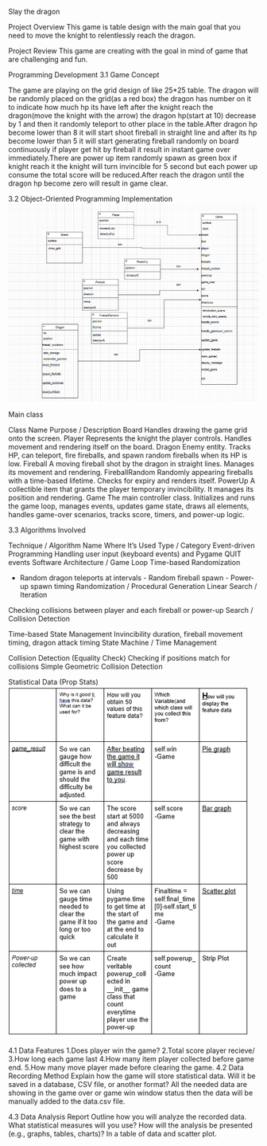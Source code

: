 Slay the dragon

Project Overview
This game is table design with the main goal that you need to move the knight to relentlessly reach the dragon.

Project Review
This game are creating with the goal in mind of game that are challenging and fun.

Programming Development
3.1 Game Concept

The game are playing on the grid design of like 25*25 table. The dragon will be randomly placed on the grid(as a red box) the dragon has number on it to indicate how much hp its have left after the knight reach the dragon(move the knight with the arrow) the dragon hp(start at 10) decrease by 1 and then it randomly teleport to other place in the table.After dragon hp become lower than 8 it will start shoot fireball in straight line and after its hp become lower than 5 it will start generating fireball randomly on board continuously if player get hit by fireball it result in instant game over immediately.There are power up item randomly spawn as green box if knight reach it the knight will turn invincible for 5 second but each power up consume the total score will be reduced.After reach the dragon until the dragon hp become zero will result in game clear.

3.2  Object-Oriented Programming Implementation
![alt text](image-1.png)

Main class

Class Name
Purpose / Description
Board
Handles drawing the game grid onto the screen.
Player
Represents the knight the player controls. Handles movement and rendering itself on the board.
Dragon
Enemy entity. Tracks HP, can teleport, fire fireballs, and spawn random fireballs when its HP is low.
Fireball
A moving fireball shot by the dragon in straight lines. Manages its movement and rendering.
FireballRandom
Randomly appearing fireballs with a time-based lifetime. Checks for expiry and renders itself.
PowerUp
A collectible item that grants the player temporary invincibility. It manages its position and rendering.
Game
The main controller class. Initializes and runs the game loop, manages events, updates game state, draws all elements, handles game-over scenarios, tracks score, timers, and power-up logic.





3.3 Algorithms Involved


Technique / Algorithm Name
Where It’s Used
Type / Category
Event-driven Programming
Handling user input (keyboard events) and Pygame QUIT events
Software Architecture / Game Loop
Time-based Randomization
- Random dragon teleports at intervals - Random fireball spawn - Power-up spawn timing
Randomization / Procedural Generation
Linear Search / Iteration

Checking collisions between player and each fireball or power-up
Search / Collision Detection

Time-based State Management
Invincibility duration, fireball movement timing, dragon attack timing
State Machine / Time Management


Collision Detection (Equality Check)
Checking if positions match for collisions
Simple Geometric Collision Detection















Statistical Data (Prop Stats)
![alt text](image.png)





4.1 Data Features
1.Does player win the game?
2.Total score player recieve/
3.How long each game last
4.How many item player collected before game end.
5.How many move player made before clearing the game.
4.2 Data Recording Method
Explain how the game will store statistical data. Will it be saved in a database, CSV file, or another format?
All the needed data are showing in the game over or game win window status then the data will be manually added to the data.csv file.

4.3 Data Analysis Report
Outline how you will analyze the recorded data. What statistical measures will you use? How will the analysis be presented (e.g., graphs, tables, charts)?
In a table of data and scatter plot.

